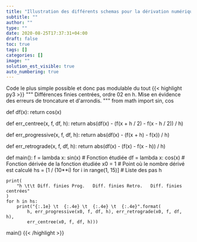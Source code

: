 ```yaml
---
title: "Illustration des différents schemas pour la dérivation numérique"
subtitle: ""
author: ""
type: ""
date: 2020-08-25T17:37:31+04:00
draft: false
toc: true
tags: []
categories: []
image: ""
solution_est_visible: true
auto_numbering: true
---
```

Code le plus simple possible et donc pas modulable du tout
{{< highlight py3 >}}
"""
Différences finies centrées, ordre 02 en h.
Mise en évidence des erreurs de troncature et d'arrondis.
"""
from math import sin, cos

def df(x):
    return cos(x)


def err_centree(x, f, df, h):
    return abs(df(x) - (f(x + h / 2) - f(x - h / 2)) / h)


def err_progressive(x, f, df, h):
    return abs(df(x) - (f(x + h) - f(x)) / h)


def err_retrograde(x, f, df, h):
    return abs(df(x) - (f(x) - f(x - h)) / h)


def main():
    f = lambda x: sin(x)   # Fonction étudiée
    df = lambda x: cos(x)  # Fonction dérivée de la fonction étudiée
    x0 = 1                 # Point où le nombre dérivé est calculé
    hs = [1 / (10**i) for i in range(1, 15)]  # Liste des pas h

    print(
        "h \t\t Diff. finies Prog.   Diff. finies Retro.   Diff. finies centrées"
    )
    for h in hs:
        print("{:.1e} \t  {:.4e} \t  {:.4e} \t  {:.4e}".format(
            h, err_progressive(x0, f, df, h), err_retrograde(x0, f, df, h),
            err_centree(x0, f, df, h)))


main()
{{< /highlight >}}